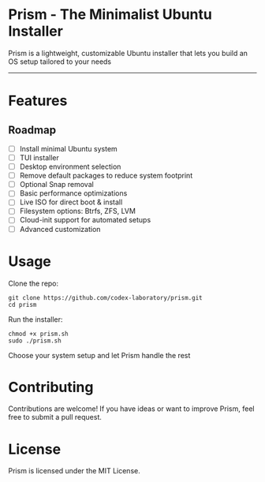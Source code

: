 # Prism - The Minimalist Ubuntu Installer
Prism is a lightweight, customizable Ubuntu installer that lets you build an OS setup tailored to your needs

---

# Features
## Roadmap

- [ ] Install minimal Ubuntu system
- [ ] TUI installer
- [ ] Desktop environment selection
- [ ] Remove default packages to reduce system footprint
- [ ] Optional Snap removal
- [ ] Basic performance optimizations
- [ ] Live ISO for direct boot & install
- [ ] Filesystem options: Btrfs, ZFS, LVM
- [ ] Cloud-init support for automated setups
- [ ] Advanced customization

# Usage

Clone the repo: 
```
git clone https://github.com/codex-laboratory/prism.git
cd prism
```
Run the installer: 
```
chmod +x prism.sh
sudo ./prism.sh
```
Choose your system setup and let Prism handle the rest

# Contributing

Contributions are welcome! If you have ideas or want to improve Prism, feel free to submit a pull request.

# License

Prism is licensed under the MIT License.
